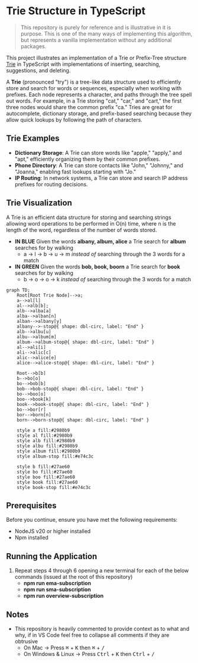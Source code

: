 # Trie Structure in TypeScript

> This repository is purely for reference and is illustrative in it is purpose. This is one of the many ways of implementing this algorithm, but represents a vanilla implementation without any additional packages.


This project illustrates an implementation of a Trie or Prefix-Tree structure [Trie](https://en.wikipedia.org/wiki/Trie) in TypeScript with implementations of inserting, searching, suggestions, and deleting.

A **Trie** (pronounced "try") is a tree-like data structure used to efficiently store and search for words or sequences, especially when working with prefixes. Each node represents a character, and paths through the tree spell out words. For example, in a Trie storing "cat," "car," and "cart," the first three nodes would share the common prefix "ca." Tries are great for autocomplete, dictionary storage, and prefix-based searching because they allow quick lookups by following the path of characters.


## Trie Examples

* **Dictionary Storage**: A Trie can store words like "apple," "apply," and "apt," efficiently organizing them by their common prefixes.
* **Phone Directory**: A Trie can store contacts like "John," "Johnny," and "Joanna," enabling fast lookups starting with "Jo."
* **IP Routing**: In network systems, a Trie can store and search IP address prefixes for routing decisions.

## Trie Visualization

A Trie is an efficient data structure for storing and searching strings allowing word operations to be performed in O(n) time, where n is the length of the word, regardless of the number of words stored.

* **IN BLUE** Given the words **albany, album, alice** a Trie search for **album** searches for by walking
    * a -> l -> b -> u -> m _instead of_ searching through the 3 words for a match
* **IN GREEN** Given the words **bob, book, boorn** a Trie search for **book** searches for by walking
    * b -> o -> o -> k _instead of_ searching through the 3 words for a match

```mermaid
graph TD;
    Root[Root Trie Node]-->a;
    a-->al[l]
    al-->alb[b];
    alb-->alba[a]
    alba-->alban[n]
    alban-->albany[y]
    albany-->-stop@{ shape: dbl-circ, label: "End" }
    alb-->albu[u]
    albu-->album[m]
    album-->album-stop@{ shape: dbl-circ, label: "End" }
    al-->ali[i]
    ali-->alic[c]
    alic-->alice[e]
    alice-->alice-stop@{ shape: dbl-circ, label: "End" }

    Root-->b[b]
    b-->bo[o]
    bo-->bob[b]
    bob-->bob-stop@{ shape: dbl-circ, label: "End" }
    bo-->boo[o]
    boo-->book[k]
    book-->book-stop@{ shape: dbl-circ, label: "End" }
    bo-->bor[r]
    bor-->born[n]
    born-->born-stop@{ shape: dbl-circ, label: "End" }

    style a fill:#2980b9
    style al fill:#2980b9
    style alb fill:#2980b9
    style albu fill:#2980b9
    style album fill:#2980b9
    style album-stop fill:#e74c3c

    style b fill:#27ae60
    style bo fill:#27ae60
    style boo fill:#27ae60
    style book fill:#27ae60
    style book-stop fill:#e74c3c
```


## Prerequisites

Before you continue, ensure you have met the following requirements:

* NodeJS v20 or higher installed
* Npm installed

## Running the Application

1) Repeat steps 4 through 6 opening a new terminal for each of the below commands (issued at the root of this repository)
    * **npm run ema-subscription**
    * **npm run sma-subscription**
    * **npm run overview-subscription**

## Notes
* This repository is heavily commented to provide context as to what and why, if in VS Code feel free to collapse all comments if they are obtrusive
    * On Mac -> Press <kbd>&#8984;</kbd> + <kbd>K</kbd> then <kbd>&#8984;</kbd> + <kbd>/</kbd> 
    * On Windows & Linux -> Press <kbd>Ctrl</kbd> + <kbd>K</kbd> then <kbd>Ctrl</kbd> + <kbd>/</kbd> 

